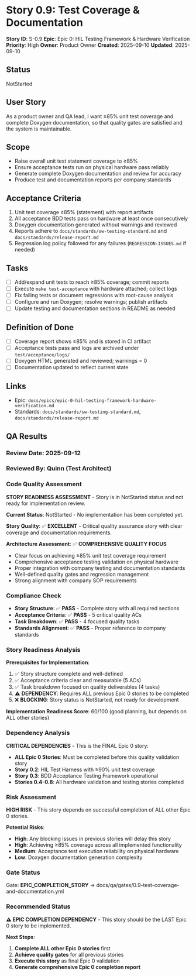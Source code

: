# Story 0.9: Test Coverage & Documentation

**Story ID**: S-0.9
**Epic**: Epic 0: HIL Testing Framework & Hardware Verification
**Priority**: High
**Owner**: Product Owner
**Created**: 2025-09-10
**Updated**: 2025-09-10

## Status

NotStarted

## User Story

As a product owner and QA lead,
I want ≥85% unit test coverage and complete Doxygen documentation,
so that quality gates are satisfied and the system is maintainable.

## Scope

- Raise overall unit test statement coverage to ≥85%
- Ensure acceptance tests run on physical hardware pass reliably
- Generate complete Doxygen documentation and review for accuracy
- Produce test and documentation reports per company standards

## Acceptance Criteria

1. Unit test coverage ≥85% (statement) with report artifacts
2. All acceptance BDD tests pass on hardware at least once consecutively
3. Doxygen documentation generated without warnings and reviewed
4. Reports adhere to `docs/standards/sw-testing-standard.md` and `docs/standards/release-report.md`
5. Regression log policy followed for any failures (`REGRESSION-ISSUES.md` if needed)

## Tasks

- [ ] Add/expand unit tests to reach ≥85% coverage; commit reports
- [ ] Execute `make test-acceptance` with hardware attached; collect logs
- [ ] Fix failing tests or document regressions with root-cause analysis
- [ ] Configure and run Doxygen; resolve warnings; publish artifacts
- [ ] Update testing and documentation sections in README as needed

## Definition of Done

- [ ] Coverage report shows ≥85% and is stored in CI artifact
- [ ] Acceptance tests pass and logs are archived under `test/acceptance/logs/`
- [ ] Doxygen HTML generated and reviewed; warnings = 0
- [ ] Documentation updated to reflect current state

## Links

- Epic: `docs/epics/epic-0-hil-testing-framework-hardware-verification.md`
- Standards: `docs/standards/sw-testing-standard.md`, `docs/standards/release-report.md`

## QA Results

### Review Date: 2025-09-12

### Reviewed By: Quinn (Test Architect)

### Code Quality Assessment

**STORY READINESS ASSESSMENT** - Story is in NotStarted status and not ready for implementation review.

**Current Status**: NotStarted - No implementation has been completed yet.

**Story Quality**: ✅ **EXCELLENT** - Critical quality assurance story with clear coverage and documentation requirements.

**Architecture Assessment**: ✅ **COMPREHENSIVE QUALITY FOCUS**

- Clear focus on achieving ≥85% unit test coverage requirement
- Comprehensive acceptance testing validation on physical hardware
- Proper integration with company testing and documentation standards
- Well-defined quality gates and regression management
- Strong alignment with company SOP requirements

### Compliance Check

- **Story Structure**: ✅ **PASS** - Complete story with all required sections
- **Acceptance Criteria**: ✅ **PASS** - 5 critical quality ACs
- **Task Breakdown**: ✅ **PASS** - 4 focused quality tasks
- **Standards Alignment**: ✅ **PASS** - Proper reference to company standards

### Story Readiness Analysis

**Prerequisites for Implementation**:

1. ✅ Story structure complete and well-defined
2. ✅ Acceptance criteria clear and measurable (5 ACs)
3. ✅ Task breakdown focused on quality deliverables (4 tasks)
4. ⚠️ **DEPENDENCY**: Requires ALL previous Epic 0 stories to be completed
5. ❌ **BLOCKING**: Story status is NotStarted, not ready for development

**Implementation Readiness Score**: 60/100 (good planning, but depends on ALL other stories)

### Dependency Analysis

**CRITICAL DEPENDENCIES** - This is the FINAL Epic 0 story:

- **ALL Epic 0 Stories**: Must be completed before this quality validation story
- **Story 0.2**: HIL Test Harness with ≥90% unit test coverage
- **Story 0.3**: BDD Acceptance Testing Framework operational
- **Stories 0.4-0.8**: All hardware validation and testing stories completed

### Risk Assessment

**HIGH RISK** - This story depends on successful completion of ALL other Epic 0 stories.

**Potential Risks**:
- **High**: Any blocking issues in previous stories will delay this story
- **High**: Achieving ≥85% coverage across all implemented functionality
- **Medium**: Acceptance test execution reliability on physical hardware
- **Low**: Doxygen documentation generation complexity

### Gate Status

Gate: **EPIC_COMPLETION_STORY** → docs/qa/gates/0.9-test-coverage-and-documentation.yml

### Recommended Status

**⚠️ EPIC COMPLETION DEPENDENCY** - This story should be the LAST Epic 0 story to be implemented.

**Next Steps**:
1. **Complete ALL other Epic 0 stories** first
2. **Achieve quality gates** for all previous stories
3. **Execute this story** as final Epic 0 validation
4. **Generate comprehensive Epic 0 completion report**
